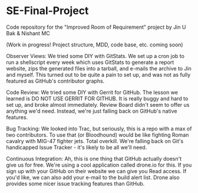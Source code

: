 SE-Final-Project
================

Code repository for the "Improved Room of Requirement" project by Jin U Bak &amp; Nishant MC

(Work in progress! Project structure, MDD, code base, etc. coming soon)

Observer Views: We tried some DIY with GitStats. We set up a cron job to run a shellscript every week which uses GitStats to generate a report website, zips the generated files into a tarball, and e-mails the archive to Jin and myself. This turned out to be quite a pain to set up, and was not as fully featured as GitHub's contributor graphs.

Code Review: We tried some DIY with Gerrit for GitHub. The lesson we learned is DO NOT USE GERRIT FOR GITHUB. It is really buggy and hard to set up, and broke almost immediately. Review Board didn't seem to offer us anything we'd need. Instead, we're just falling back on GitHub's native features.

Bug Tracking: We looked into Trac, but seriously, this is a repo with a max of two contributors. To use that (or Bloodhound) would be like fighting Roman cavalry with MIG-47 fighter jets. Total overkill. We're falling back on Git's handicapped Issue Tracker - it's likely to be all we'll need.

Continuous Integration: Ah, this is one thing that GitHub actually doesn't give us for free. We're using a cool application called drone.io for this. If you sign up with your GitHub on their website we can give you Read access. If you'd like, we can also add your e-mail to the build alert list. Drone also provides some nicer issue tracking features than GitHub.
